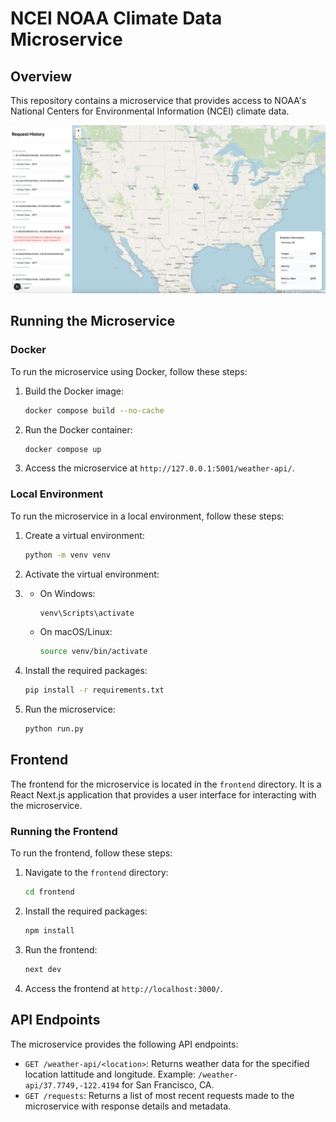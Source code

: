 # NCEI NOAA Climate Data Microservice

## Overview

This repository contains a microservice that provides access to NOAA's National Centers for Environmental Information (NCEI) climate data.

![Screenshot](https://github.com/gmoissey/noaa-microservice/blob/main/screenshot.png)

## Running the Microservice

### Docker

To run the microservice using Docker, follow these steps:

1. Build the Docker image:

   ```bash
   docker compose build --no-cache
   ```

2. Run the Docker container:

   ```bash
   docker compose up
   ```

3. Access the microservice at `http://127.0.0.1:5001/weather-api/`.

### Local Environment

To run the microservice in a local environment, follow these steps:

1. Create a virtual environment:

   ```bash
   python -m venv venv
   ```

2. Activate the virtual environment:
3. 
   - On Windows:

     ```bash
     venv\Scripts\activate
     ```

   - On macOS/Linux:

     ```bash
     source venv/bin/activate
     ```

4. Install the required packages:

    ```bash
    pip install -r requirements.txt
    ```

5. Run the microservice:

    ```bash
    python run.py
    ```

## Frontend

The frontend for the microservice is located in the `frontend` directory. It is a React Next.js application that provides a user interface for interacting with the microservice.

### Running the Frontend

To run the frontend, follow these steps:
1. Navigate to the `frontend` directory:

   ```bash
   cd frontend
   ```

2. Install the required packages:

   ```bash
   npm install
   ```

3. Run the frontend:

   ```bash
   next dev
   ```

4. Access the frontend at `http://localhost:3000/`.

## API Endpoints

The microservice provides the following API endpoints:

- `GET /weather-api/<location>`: Returns weather data for the specified location lattitude and longitude. Example: `/weather-api/37.7749,-122.4194` for San Francisco, CA.
- `GET /requests`: Returns a list of most recent requests made to the microservice with response details and metadata.
